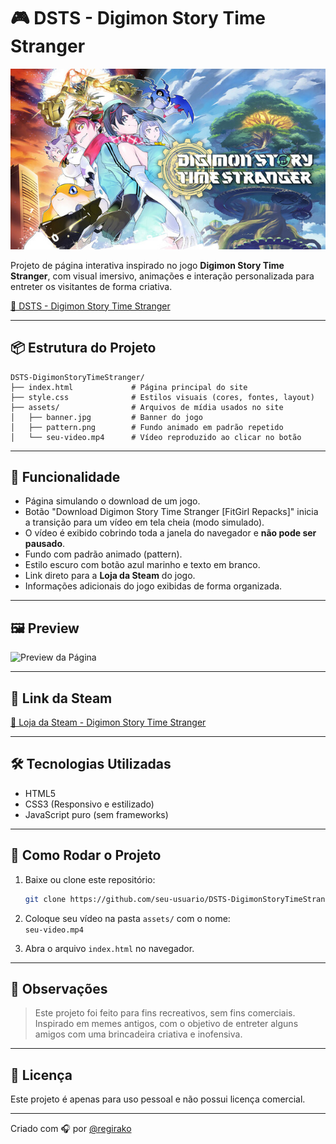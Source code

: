 # 🎮 DSTS - Digimon Story Time Stranger

![Banner do Jogo](assets/banner.jpg)

Projeto de página interativa inspirado no jogo **Digimon Story Time Stranger**, com visual imersivo, animações e interação personalizada para entreter os visitantes de forma criativa.

[🔗 DSTS - Digimon Story Time Stranger](https://regirako.github.io/DSTS-DigimonStoryTimeStranger/)

---

## 📦 Estrutura do Projeto

```
DSTS-DigimonStoryTimeStranger/
├── index.html             # Página principal do site
├── style.css              # Estilos visuais (cores, fontes, layout)
├── assets/                # Arquivos de mídia usados no site
│   ├── banner.jpg         # Banner do jogo
│   ├── pattern.png        # Fundo animado em padrão repetido
│   └── seu-video.mp4      # Vídeo reproduzido ao clicar no botão
```

---

## 🧠 Funcionalidade

- Página simulando o download de um jogo.
- Botão "Download Digimon Story Time Stranger [FitGirl Repacks]" inicia a transição para um vídeo em tela cheia (modo simulado).
- O vídeo é exibido cobrindo toda a janela do navegador e **não pode ser pausado**.
- Fundo com padrão animado (pattern).
- Estilo escuro com botão azul marinho e texto em branco.
- Link direto para a **Loja da Steam** do jogo.
- Informações adicionais do jogo exibidas de forma organizada.

---

## 🖼️ Preview

![Preview da Página](https://i.imgur.com/Vx6uJ46.png)

---

## 🔗 Link da Steam

[🔗 Loja da Steam - Digimon Story Time Stranger](https://store.steampowered.com/app/1984270/Digimon_Story_Time_Stranger/)

---

## 🛠️ Tecnologias Utilizadas

- HTML5
- CSS3 (Responsivo e estilizado)
- JavaScript puro (sem frameworks)

---

## 🚀 Como Rodar o Projeto

1. Baixe ou clone este repositório:
   ```bash
   git clone https://github.com/seu-usuario/DSTS-DigimonStoryTimeStranger.git
   ```

2. Coloque seu vídeo na pasta `assets/` com o nome:  
   ```seu-video.mp4```

3. Abra o arquivo `index.html` no navegador.

---

## 📌 Observações

> Este projeto foi feito para fins recreativos, sem fins comerciais.  
> Inspirado em memes antigos, com o objetivo de entreter alguns amigos com uma brincadeira criativa e inofensiva.

---

## 🧊 Licença

Este projeto é apenas para uso pessoal e não possui licença comercial.

---

Criado com 🎧 por [@regirako](https://github.com/regirako)
